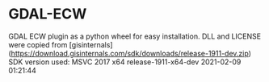 # GDAL-ECW
GDAL ECW plugin as a python wheel for easy installation.
DLL and LICENSE were copied from [gisinternals] (https://download.gisinternals.com/sdk/downloads/release-1911-dev.zip) 
SDK version used: MSVC 2017	x64	release-1911-x64-dev	2021-02-09 01:21:44
